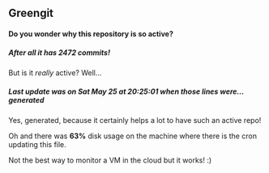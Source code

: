 ## Greengit

#### Do you wonder why this repository is so active?

##### After all it has 2472 commits!

But is it *really* active? Well...

##### Last update was on Sat May 25 at 20:25:01 when those lines were... generated

Yes, generated, because it certainly helps a lot to have such an active repo!

Oh and there was **63%** disk usage on the machine
where there is the cron updating this file.

Not the best way to monitor a VM in the cloud but it works! :)
